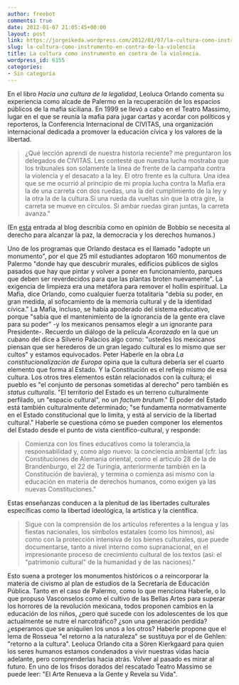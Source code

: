 ```yaml
---
author: freebot
comments: true
date: 2012-01-07 21:05:45+00:00
layout: post
link: https://jorgeikeda.wordpress.com/2012/01/07/la-cultura-como-instrumento-en-contra-de-la-violencia/
slug: la-cultura-como-instrumento-en-contra-de-la-violencia
title: La cultura como instrumento en contra de la violencia.
wordpress_id: 6155
categories:
- Sin categoría
---
```


En el libro _Hacia una cultura de la legalidad_, Leoluca Orlando comenta su experiencia como alcade de Palermo en la recuperación de los espacios públicos de la mafia siciliana. En 1999 se llevó a cabo  en el Teatro Massimo, lugar en el que se reunía la mafia para jugar cartas y acordar con políticos y reporteros,  la Conferencia Internacional de CIVITAS, una organización internacional dedicada a promover la educación cívica y los valores de la libertad.


<blockquote>
¿Qué lección aprendí de nuestra historia reciente? me preguntaron los delegados de CIVITAS. Les contesté que nuestra lucha mostraba que los tribunales son solamente la línea de frente de la campaña contra la violencia y el desacato a la ley. El otro frente es la cultura. Una idea que se me ocurrió al principio de mi propia lucha contra la Mafia era la de una carreta con dos ruedas, una la del cumplimiento de la ley y la otra la de la cultura.Si una rueda da vueltas sin que la otra gire, la carreta se mueve en círculos. Si ambar ruedas giran juntas, la carreta avanza."
</blockquote>



(En [esta](http://www.jorgeikeda.com/wordpress/?p=3209) entrada al blog describía como en opinión de Bobbio se necesita al derecho para alcanzar la paz, la democracia y los derechos humanos.)

Uno de los programas que Orlando destaca es el llamado "adopte un monumento", por el que 25 mil estudiantes adoptaron 160 monumentos de Palermo "donde hay que descubrir murales, edificios públicos de siglos pasados que hay que pintar y volver a poner en funcionamiento, parques que deben ser reverdecidos para que las plantas broten nuevamente". 
La exigencia de limpieza era una metáfora para remover el hollín espiritual. La Mafia,  dice Orlando, como cualquier fuerza totalitaria "debía su poder, en gran medida, al sofocamiento de la memoria cultural y de la identidad cívica." La Mafia, incluso, se había apoderado del sistema educativo, porque "sabía que el mantenimiento de la ignorancia de la gente era clave para su poder" -y los mexicanos pensamos elegir a un ignorante para Presidente-.
Recuerdo un diálogo de la película _Acorazado_ en la que un cubano del dice a Silverio Palacios algo como: "ustedes los mexicanos piensan que ser herederos de un gran legado cultural es lo mismo que ser cultos" y estamos equivocados.
Peter Haberle en la obra _La constitucionalización de Europa_ opina que la cultura debería ser el cuarto elemento que forma al Estado. Y la Constitución es el reflejo mismo de esa cultura. Los otros tres elementos están relacionados con la cultura; el pueblo es "el conjunto de personas sometidas al derecho" pero también es _status culturalis._ "El territorio del Estado es un terreno culturalmente perfilado, un "espacio cultural", no un _factum brutum_." El poder del Estado está también culturalmente determinado; "se fundamenta normativamente en el Estado constitucional que lo limita, y está al servicio de la libertad cultural."
Haberle se cuestiona cómo se pueden componer los elementos del Estado desde el punto de vista científico-cultural, y responde:


<blockquote>
Comienza con los fines educativos como la tolerancia,la responsabilidad y, como algo nuevo: la conciencia ambiental (cfr. las Constituciones de Alemania oriental, como el artículo 28 de la de Brandenburgo, el 22 de Turingia, anteriormente también en la Constitución de baviera), y termina o comienza asi mismo con la educación en materia de derechos  humanos, como exigen ya las nuevas Constituciones."
</blockquote>


Estas enseñanzas conducen a la plenitud de las libertades culturales específicas como la libertad ideológica, la artística y la científica.




<blockquote>Sigue con la comprensión de los artículos referentes a la lengua y las fiestas nacionales, los símbolos estatales (como los himnos), así como con la protección intensiva de los bienes culturales, que puede documentarse, tanto a nivel interno como supranacional, en el impresionante proceso de crecimiento cultural de los textos (así: el "patrimonio cultural" de la humanidad y de las naciones)."</blockquote>


Esto suena a proteger los monumentos históricos o a reincorporar la materia de civismo al plan de estudios de la Secretaría de Educación Pública. Tanto en el caso de Palermo, como lo que menciona Haberle, o lo que propuso Vasconselos como el cultivo de las Bellas Artes para superar los horrores de la revolución mexicana, todos proponen cambios en la educación de los niños, ¿pero qué sucede con los adolescentes de los que actualmente se nutre el narcotráfico? ¿son una generación perdida? ¿esperamos que se aniquilen los unos a los otros?
Haberle propone que el lema de Rosseua "el retorno a la naturaleza" se sustituya por el de Gehlen: "retorno a la cultura". Leoluca Orlando cita a Sören Kierkgaard para quien los seres humanos estamos condenados a vivir nuestras vidas hacia adelante, pero comprenderlas hacia atrás. Volver al pasado es mirar al futuro. En uno de los frisos dorados del rescatado Teatro Massimo se puede leer: "El Arte Renueva a la Gente y Revela su Vida".
